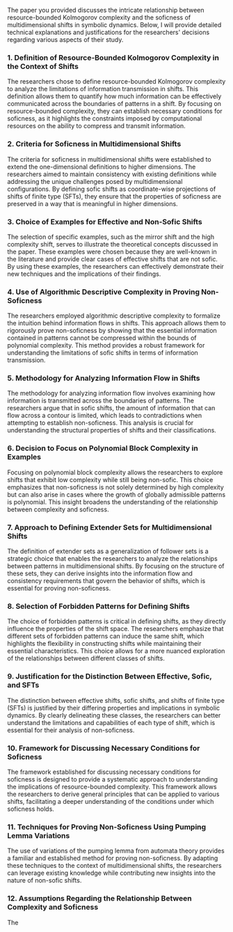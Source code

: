 The paper you provided discusses the intricate relationship between resource-bounded Kolmogorov complexity and the soficness of multidimensional shifts in symbolic dynamics. Below, I will provide detailed technical explanations and justifications for the researchers' decisions regarding various aspects of their study.

### 1. Definition of Resource-Bounded Kolmogorov Complexity in the Context of Shifts
The researchers chose to define resource-bounded Kolmogorov complexity to analyze the limitations of information transmission in shifts. This definition allows them to quantify how much information can be effectively communicated across the boundaries of patterns in a shift. By focusing on resource-bounded complexity, they can establish necessary conditions for soficness, as it highlights the constraints imposed by computational resources on the ability to compress and transmit information.

### 2. Criteria for Soficness in Multidimensional Shifts
The criteria for soficness in multidimensional shifts were established to extend the one-dimensional definitions to higher dimensions. The researchers aimed to maintain consistency with existing definitions while addressing the unique challenges posed by multidimensional configurations. By defining sofic shifts as coordinate-wise projections of shifts of finite type (SFTs), they ensure that the properties of soficness are preserved in a way that is meaningful in higher dimensions.

### 3. Choice of Examples for Effective and Non-Sofic Shifts
The selection of specific examples, such as the mirror shift and the high complexity shift, serves to illustrate the theoretical concepts discussed in the paper. These examples were chosen because they are well-known in the literature and provide clear cases of effective shifts that are not sofic. By using these examples, the researchers can effectively demonstrate their new techniques and the implications of their findings.

### 4. Use of Algorithmic Descriptive Complexity in Proving Non-Soficness
The researchers employed algorithmic descriptive complexity to formalize the intuition behind information flows in shifts. This approach allows them to rigorously prove non-soficness by showing that the essential information contained in patterns cannot be compressed within the bounds of polynomial complexity. This method provides a robust framework for understanding the limitations of sofic shifts in terms of information transmission.

### 5. Methodology for Analyzing Information Flow in Shifts
The methodology for analyzing information flow involves examining how information is transmitted across the boundaries of patterns. The researchers argue that in sofic shifts, the amount of information that can flow across a contour is limited, which leads to contradictions when attempting to establish non-soficness. This analysis is crucial for understanding the structural properties of shifts and their classifications.

### 6. Decision to Focus on Polynomial Block Complexity in Examples
Focusing on polynomial block complexity allows the researchers to explore shifts that exhibit low complexity while still being non-sofic. This choice emphasizes that non-soficness is not solely determined by high complexity but can also arise in cases where the growth of globally admissible patterns is polynomial. This insight broadens the understanding of the relationship between complexity and soficness.

### 7. Approach to Defining Extender Sets for Multidimensional Shifts
The definition of extender sets as a generalization of follower sets is a strategic choice that enables the researchers to analyze the relationships between patterns in multidimensional shifts. By focusing on the structure of these sets, they can derive insights into the information flow and consistency requirements that govern the behavior of shifts, which is essential for proving non-soficness.

### 8. Selection of Forbidden Patterns for Defining Shifts
The choice of forbidden patterns is critical in defining shifts, as they directly influence the properties of the shift space. The researchers emphasize that different sets of forbidden patterns can induce the same shift, which highlights the flexibility in constructing shifts while maintaining their essential characteristics. This choice allows for a more nuanced exploration of the relationships between different classes of shifts.

### 9. Justification for the Distinction Between Effective, Sofic, and SFTs
The distinction between effective shifts, sofic shifts, and shifts of finite type (SFTs) is justified by their differing properties and implications in symbolic dynamics. By clearly delineating these classes, the researchers can better understand the limitations and capabilities of each type of shift, which is essential for their analysis of non-soficness.

### 10. Framework for Discussing Necessary Conditions for Soficness
The framework established for discussing necessary conditions for soficness is designed to provide a systematic approach to understanding the implications of resource-bounded complexity. This framework allows the researchers to derive general principles that can be applied to various shifts, facilitating a deeper understanding of the conditions under which soficness holds.

### 11. Techniques for Proving Non-Soficness Using Pumping Lemma Variations
The use of variations of the pumping lemma from automata theory provides a familiar and established method for proving non-soficness. By adapting these techniques to the context of multidimensional shifts, the researchers can leverage existing knowledge while contributing new insights into the nature of non-sofic shifts.

### 12. Assumptions Regarding the Relationship Between Complexity and Soficness
The